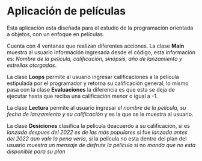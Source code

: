 # Aplicación de películas

Esta aplicación esta diseñada para el estudio de la programación orientada a objetos, con un enfoque en películas. 

Cuenta con 4 ventanas que realizan diferentes acciones. La clase **Main** muestra al usuario información ingresada desde el código, esta información es: _Nombre de la película, calificación, sinópsis, año de lanzamiento y estrellas otorgadas_. 

La clase **Loops** permite al usuario ingresar  calificaciones a la película estipulada por el programador y retorna su calificación general, lo mismo pasa con la clase **Evaluaciones** la diferencia es que esta se deja de ejecutar hasta que reciba una calificación menor o igual a -1. 

La clase **Lectura** permite al usuario ingresar _el nombre de la película, su fecha de lanzamiento y su calificación_ y es la que se le muestra al usuario. 

La clase **Desiciones** clasifica la película deacuerdo a su calificación, si es _lanzada despues del 2022 es de las más populares_ si fue _lanzada antes del 2022 aun vale la pena verla_, si la película no esta dentro del plan del usuario _muestra un mensaje de disfrute la película_ si no _manda que no esta disponible para su plan_ 